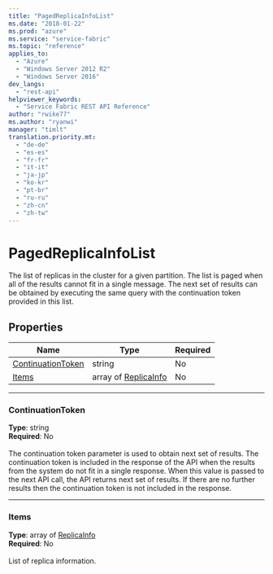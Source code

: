 ```yaml
---
title: "PagedReplicaInfoList"
ms.date: "2018-01-22"
ms.prod: "azure"
ms.service: "service-fabric"
ms.topic: "reference"
applies_to: 
  - "Azure"
  - "Windows Server 2012 R2"
  - "Windows Server 2016"
dev_langs: 
  - "rest-api"
helpviewer_keywords: 
  - "Service Fabric REST API Reference"
author: "rwike77"
ms.author: "ryanwi"
manager: "timlt"
translation.priority.mt: 
  - "de-de"
  - "es-es"
  - "fr-fr"
  - "it-it"
  - "ja-jp"
  - "ko-kr"
  - "pt-br"
  - "ru-ru"
  - "zh-cn"
  - "zh-tw"
---
```

# PagedReplicaInfoList

The list of replicas in the cluster for a given partition. The list is paged when all of the results cannot fit in a single message. The next set of results can be obtained by executing the same query with the continuation token provided in this list.

## Properties
| Name | Type | Required |
| --- | --- | --- |
| [ContinuationToken](#continuationtoken) | string | No |
| [Items](#items) | array of [ReplicaInfo](sfclient-model-replicainfo.md) | No |

____
### ContinuationToken
__Type__: string <br/>
__Required__: No<br/>
<br/>
The continuation token parameter is used to obtain next set of results. The continuation token is included in the response of the API when the results from the system do not fit in a single response. When this value is passed to the next API call, the API returns next set of results. If there are no further results then the continuation token is not included in the response.

____
### Items
__Type__: array of [ReplicaInfo](sfclient-model-replicainfo.md) <br/>
__Required__: No<br/>
<br/>
List of replica information.
